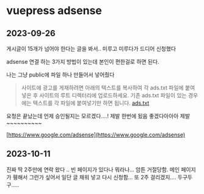 # vuepress adsense

## 2023-09-26
게시글이 15개가 넘어야 한다는 글을 봐서.. 미루고 미루다가 드디어 신청했다

adsense 연결 하는 3가지 방법이 있는데 본인이 편한걸로 하면 된다.

나는 그냥 public에 파일 하나 만들어서 넣어줬다

> 사이트에 광고를 게재하려면 아래의 텍스트를 복사하여 각 ads.txt 파일에 붙여넣은 후 사이트의 루트 디렉터리에 업로드하세요. 기존 ads.txt 파일이 있는 경우에는 텍스트를 각 파일에 붙여넣기만 하면 됩니다.  [ads.txt](https://support.google.com/adsense/answer/7532444?hl=ko)


요청은 끝났는데 언제 승인될지는 모르겠다....! 제발 한번에 됬음 좋겠다아아아 제발~~~~~~~~~~

[https://www.google.com/adsense](https://www.google.com/adsense)


## 2023-10-11 
진짜 딱 2주만에 연락 왔다 .. 빈 페이지가 있다나 뭐라나... 암튼 거절당함.
 메인 페이지가 휑해서 그런가 싶어서 일단 글 채워 넣고 다시 신청함... 또 2주 걸리겠지.... 두구두구.....

<!--stackedit_data:
eyJoaXN0b3J5IjpbNjM5OTkxNTU3LDExODMyOTA0MTNdfQ==
-->